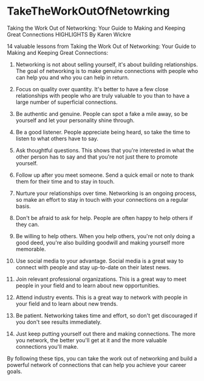 # TakeTheWorkOutOfNetowrking
Taking the Work Out of Networking: Your Guide to Making and Keeping Great Connections HIGHLIGHTS
By Karen Wickre

14 valuable lessons from Taking the Work Out of Networking: Your Guide to Making and Keeping Great Connections:

1. Networking is not about selling yourself, it's about building relationships. The goal of networking is to make genuine connections with people who can help you and who you can help in return.
   
2. Focus on quality over quantity. It's better to have a few close relationships with people who are truly valuable to you than to have a large number of superficial connections.
   
3. Be authentic and genuine. People can spot a fake a mile away, so be yourself and let your personality shine through.
   
4. Be a good listener. People appreciate being heard, so take the time to listen to what others have to say.
   
5. Ask thoughtful questions. This shows that you're interested in what the other person has to say and that you're not just there to promote yourself.
    
6. Follow up after you meet someone. Send a quick email or note to thank them for their time and to stay in touch.
    
7. Nurture your relationships over time. Networking is an ongoing process, so make an effort to stay in touch with your connections on a regular basis.
    
8. Don't be afraid to ask for help. People are often happy to help others if they can.
    
9. Be willing to help others. When you help others, you're not only doing a good deed, you're also building goodwill and making yourself more memorable.
    
10. Use social media to your advantage. Social media is a great way to connect with people and stay up-to-date on their latest news.
    
11. Join relevant professional organizations. This is a great way to meet people in your field and to learn about new opportunities.
    
12. Attend industry events. This is a great way to network with people in your field and to learn about new trends.
    
13. Be patient. Networking takes time and effort, so don't get discouraged if you don't see results immediately.
    
14. Just keep putting yourself out there and making connections. The more you network, the better you'll get at it and the more valuable connections you'll make.
    
By following these tips, you can take the work out of networking and build a powerful network of connections that can help you achieve your career goals.
